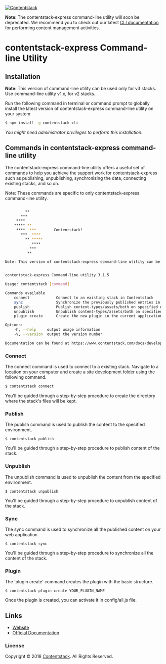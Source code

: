[![Contentstack](https://www.contentstack.com/docs/static/images/contentstack.png)](https://www.contentstack.com/)

**Note**: The contentstack-express command-line utility will soon be deprecated. We recommend you to check out our latest [CLI documentation](https://www.contentstack.com/docs/developers/cli) for performing content management activities.

# contentstack-express Command-line Utility

## Installation

**Note**: This version of command-line utility can be used only for v3 stacks. Use command-line utility v1.x, for v2 stacks.


Run the following command in terminal or command prompt to globally install the latest version of contentstack-express command-line utility on your system:

```bash
$ npm install -g contentstack-cli
```
*You might need administrator privileges to perform this installation.*

## Commands in contentstack-express command-line utility

The contentstack-express command-line utility offers a useful set of commands to help you achieve the support work for contentstack-express such as publishing, unpublishing, synchronizing the data, connecting existing stacks, and so on.

Note: These commands are specific to only contentstack-express command-line utility.

```bash

 	     **
	   ***
	 ****
	***** **
	 ****  ***        Contentstack!
	   ***  ****
	     ** *****
	        ****
	       ***
	      **

Note: This version of contentstack-express command-line utility can be used only for V3 stacks. Use CLI version 1.x, for V2 stacks.


contentstack-express Command-line utility 3.1.5

Usage: contentstack [command]

Commands available
    connect            Connect to an existing stack in Contentstack
    sync               Synchronize the previously published entries in the current application
    publish            Publish content-types/assets/both on specified environment
    unpublish          Unpublish content-types/assets/both on specified environment
    plugin create      Create the new plugin in the current application

Options:
    -h, --help     output usage information
    -V, --version  output the version number

Documentation can be found at https://www.contentstack.com/docs/developers/about-web-framework
```
### Connect
The connect command is used to connect to a existing stack. Navigate to a location on your computer and create a site development folder using the following command.
```bash
$ contentstack connect
```
You'll be guided through a step-by-step procedure to create the directory where the stack's files will be kept.

### Publish

The publish command is used to publish the content to the specified environment.

```
$ contentstack publish
```
You'll be guided through a step-by-step procedure to publish content of the stack.

### Unpublish

The unpublish command is used to unpublish the content from the specified environment.

```
$ contentstack unpublish
```
You'll be guided through a step-by-step procedure to unpublish content of the stack.

### Sync

The sync command is used to synchronize all the published content on your web application.

```
$ contentstack sync
```
You'll be guided through a step-by-step procedure to synchronize all the content of the stack.

### Plugin

The 'plugin create' command creates the plugin with the basic structure.

```
$ contentstack plugin create YOUR_PLUGIN_NAME
```
Once the plugin is created, you can activate it in config/all.js file.

## Links
 - [Website](https://www.contentstack.com/)
 - [Official Documentation](https://www.contentstack.com/docs/)

### License
Copyright © 2018 [Contentstack](https://www.contentstack.com/). All Rights Reserved.

